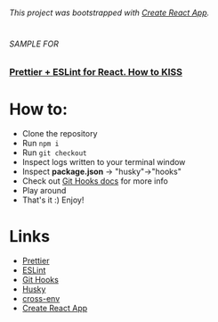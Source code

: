 ###### This project was bootstrapped with [Create React App](https://github.com/facebook/create-react-app).
#
###### SAMPLE FOR
### [Prettier + ESLint for React. How to KISS](https://medium.com/@yaroslavberkut/prettier-eslint-for-react-how-to-kiss-f309789681a6?source=friends_link&sk=8a0a8861b36dc1f775a0631a4197f3db)

# How to:
* Clone the repository
* Run <code>npm i</code>
* Run <code>git checkout</code>
* Inspect logs written to your terminal window
* Inspect **package.json** -> "husky"->"hooks"
* Check out [Git Hooks docs](https://githooks.com) for more info
* Play around
* That's it :) Enjoy!

# Links
* [Prettier](https://www.npmjs.com/package/prettier)
* [ESLint](https://www.npmjs.com/package/eslint)
* [Git Hooks](https://githooks.com)
* [Husky](https://www.npmjs.com/package/husky)
* [cross-env](https://www.npmjs.com/package/cross-env)
* [Create React App](https://github.com/facebook/create-react-app)

